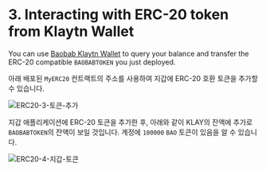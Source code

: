 # 3. Interacting with ERC-20 token from Klaytn Wallet <a id="3-interacting-with-erc-20-token-from-klaytn-wallet"></a>

You can use [Baobab Klaytn Wallet](https://baobab.wallet.klaytn.foundation) to query your balance and transfer the ERC-20 compatible `BAOBABTOKEN` you just deployed.

아래 배포된 `MyERC20` 컨트랙트의 주소를 사용하여 지갑에 ERC-20 호환 토큰을 추가할 수 있습니다.

![ERC20-3-토큰-추가](./images/erc20-3-add_token.png)

지갑 애플리케이션에 ERC-20 토큰을 추가한 후, 아래와 같이 KLAY의 잔액에 추가로 `BAOBABTOKEN`의 잔액이 보일 것입니다. 계정에 `100000` `BAO` 토큰이 있음을 알 수 있습니다.

![ERC20-4-지갑-토큰](./images/erc20-4-wallet-token.png)

